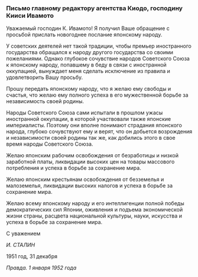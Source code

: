 ### Письмо главному редактору агентства Киодо, господину Кииси Ивамото

Уважаемый господин К. Ивамото! Я получил Ваше обращение с просьбой прислать новогоднее послание японскому народу.

У советских деятелей нет такой традиции, чтобы премьер иностранного государства обращался к народу другого государства со своими пожеланиями. Однако глубокое сочувствие народов Советского Союза к японскому народу, попавшему в беду в связи с иностранной оккупацией, вынуждает меня сделать исключение из правила и удовлетворить Вашу просьбу.

Прошу передать японскому народу, что я желаю ему свободы и счастья, что желаю ему полного успеха в его мужественной борьбе за независимость своей родины.

Народы Советского Союза сами испытали в прошлом ужасы иностранной оккупации, в которой участвовали также японские империалисты. Поэтому они вполне понимают страдания японского народа, глубоко сочувствуют ему и верят, что он добьется возрождения и независимости своей родины так же, как добились этого в свое время народы Советского Союза.

Желаю японским рабочим освобождения от безработицы и низкой заработной платы, ликвидации высоких цен на товары массового потребления и успеха в борьбе за сохранение мира.

Желаю японским крестьянам освобождения от безземелья и малоземелья, ликвидации высоких налогов и успеха в борьбе за сохранение мира.

Желаю всему японскому народу и его интеллигенции полной победы демократических сил Японии, оживления и подъема экономической жизни страны, расцвета национальной культуры, науки, искусства и успеха в борьбе за сохранение мира.

С уважением

_И. СТАЛИН_

1951 год, 31 декабря

_Правда. 1 января 1952 года_